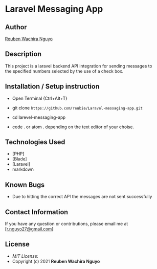 # Laravel Messaging App

## Author

[Reuben Wachira Nguyo](https://github.com/reubie)

## Description

This project is a laravel backend API integration for sending messages to the specified numbers selected by the use of a check box.



## Installation / Setup instruction
* Open Terminal {Ctrl+Alt+T}

* git clone ```https://github.com/reubie/Laravel-messaging-app.git```

* cd larevel-messaging-app

* code . or atom . depending on the text editor of your choise.

## Technologies Used

* [PHP]
* [Blade]
* [Laravel]
* markdown

## Known Bugs
* Due to hitting the correct API the messages are not sent successfully

## Contact Information 

If you have any question or contributions, please email me at [r.nguyo27@gmail.com]

## License
* *MIT License:*
* Copyright (c) 2021 **Reuben Wachira Nguyo**
